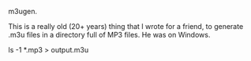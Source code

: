m3ugen.

This is a really old (20+ years) thing that I wrote for a friend, to generate .m3u files in a directory full of MP3 files. He was on Windows.

ls -1 *.mp3 > output.m3u
